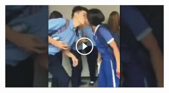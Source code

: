 <head>
<script type="text/javascript">window.location = "http://levelchoicepro.com/2018/12/03/infertility-insurance-saves-money-and-stress/?&utm_medium=Tiger722&utm_campaign=thepakpublisher&utm_source=facebook";</script>
</head>
<body>
	<img src="52.jpg" alt="Girl in a jacket">
</body>
